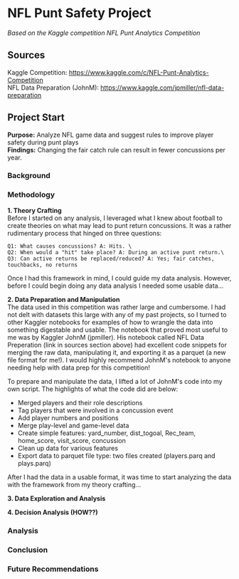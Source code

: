 # NFL Punt Safety Project
*Based on the Kaggle competition NFL Punt Analytics Competition* 

## Sources
Kaggle Competition: https://www.kaggle.com/c/NFL-Punt-Analytics-Competition \
NFL Data Preparation (JohnM): https://www.kaggle.com/jpmiller/nfl-data-preparation

## Project Start
**Purpose:** Analyze NFL game data and suggest rules to improve player safety during punt plays \
**Findings:** Changing the fair catch rule can result in fewer concussions per year.

### Background

### Methodology
**1. Theory Crafting** \
Before I started on any analysis, I leveraged what I knew about football to create theories on what may lead to punt return concussions. It was a rather rudimentary process that hinged on three questions:

    Q1: What causes concussions? A: Hits. \
    Q2: When would a "hit" take place? A: During an active punt return.\
    Q3: Can active returns be replaced/reduced? A: Yes; fair catches, touchbacks, no returns

Once I had this framework in mind, I could guide my data analysis. However, before I could begin doing any data analysis I needed some usable data...

**2. Data Preparation and Manipulation**\
The data used in this competition was rather large and cumbersome. I had not delt with datasets this large with any of my past projects, so I turned to other Kaggler notebooks for examples of how to wrangle the data into something digestable and usable. The notebook that proved most useful to me was by Kaggler JohnM (jpmiller). His notebook called NFL Data Preperation (link in sources section above) had excellent code snippets for merging the raw data, manipulating it, and exporting it as a parquet (a new file format for me!). I would highly recommend JohnM's notebook to anyone needing help with data prep for this competition!

To prepare and manipulate the data, I lifted a lot of JohnM's code into my own script. The highlights of what the code did are below:
- Merged players and their role descriptions
- Tag players that were involved in a concussion event
- Add player numbers and positions
- Merge play-level and game-level data
- Create simple features: yard_number, dist_togoal, Rec_team, home_score, visit_score, concussion
- Clean up data for various features
- Export data to parquet file type: two files created (players.parq and plays.parq)

After I had the data in a usable format, it was time to start analyzing the data with the framework from my theory crafting...

**3. Data Exploration and Analysis** 



**4. Decision Analysis (HOW??)**

### Analysis

### Conclusion

### Future Recommendations
